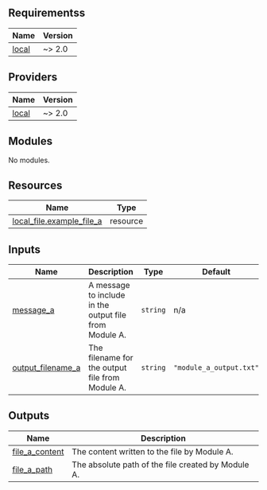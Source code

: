 <!-- BEGIN_TF_DOCS -->
## Requirementss

| Name | Version |
|------|---------|
| <a name="requirement_local"></a> [local](#requirement\_local) | ~> 2.0 |

## Providers

| Name | Version |
|------|---------|
| <a name="provider_local"></a> [local](#provider\_local) | ~> 2.0 |

## Modules

No modules.

## Resources

| Name | Type |
|------|------|
| [local_file.example_file_a](https://registry.terraform.io/providers/hashicorp/local/latest/docs/resources/file) | resource |

## Inputs

| Name | Description | Type | Default | Required |
|------|-------------|------|---------|:--------:|
| <a name="input_message_a"></a> [message\_a](#input\_message\_a) | A message to include in the output file from Module A. | `string` | n/a | yes |
| <a name="input_output_filename_a"></a> [output\_filename\_a](#input\_output\_filename\_a) | The filename for the output file from Module A. | `string` | `"module_a_output.txt"` | no |

## Outputs

| Name | Description |
|------|-------------|
| <a name="output_file_a_content"></a> [file\_a\_content](#output\_file\_a\_content) | The content written to the file by Module A. |
| <a name="output_file_a_path"></a> [file\_a\_path](#output\_file\_a\_path) | The absolute path of the file created by Module A. |
<!-- END_TF_DOCS -->
